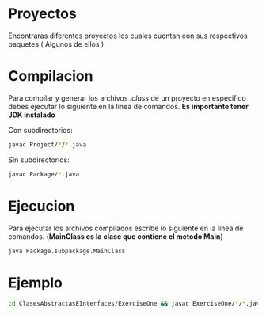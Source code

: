 # Proyectos
Encontraras diferentes proyectos los cuales cuentan con sus respectivos paquetes ( Algunos de ellos )

# Compilacion
Para compilar y generar los archivos _.class_ de un proyecto en especifico debes ejecutar lo siguiente en la linea de comandos. **Es importante tener JDK instalado**

Con subdirectorios: 
```bash
javac Project/*/*.java
```

Sin subdirectorios:
```bash
javac Package/*.java
```

# Ejecucion
Para ejecutar los archivos compilados escribe lo siguiente en la linea de comandos. (**MainClass es la clase que contiene el metodo Main**)
```bash
java Package.subpackage.MainClass
```

# Ejemplo
```bash
cd ClasesAbstractasEInterfaces/ExerciseOne && javac ExerciseOne/*/*.java && java ExerciseOne.executable.Main
```